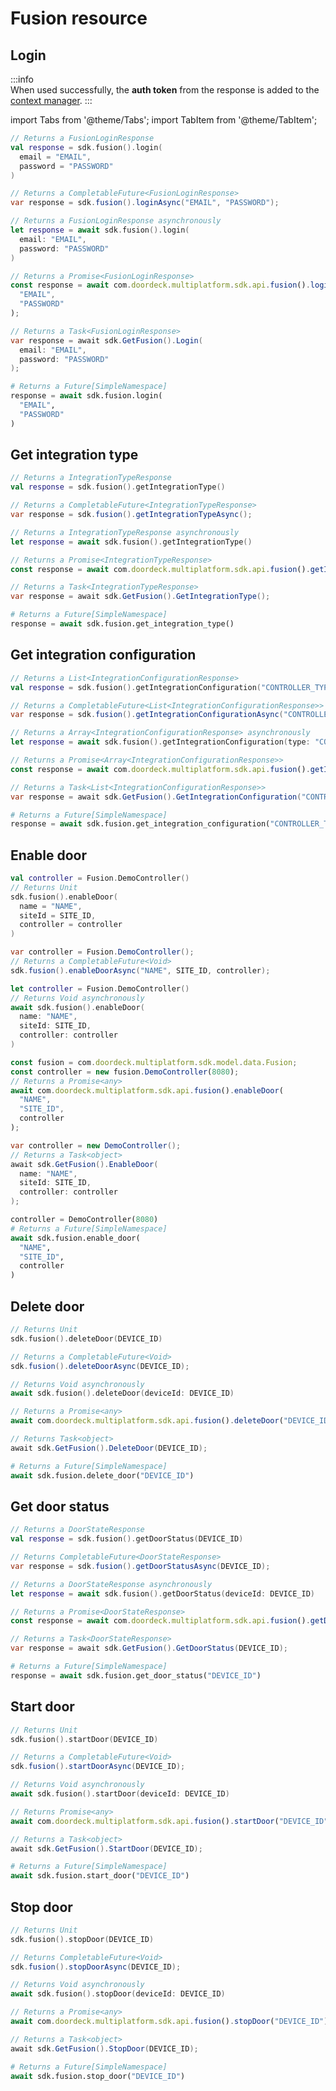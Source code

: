 # Fusion resource

## Login

:::info  
When used successfully, the **auth token** from the response is added to the [context manager](context-manager.md).
:::

import Tabs from '@theme/Tabs';
import TabItem from '@theme/TabItem';

<Tabs groupId="programming-language">
<TabItem value="kotlin" label="Kotlin">

```kotlin showLineNumbers
// Returns a FusionLoginResponse
val response = sdk.fusion().login(
  email = "EMAIL", 
  password = "PASSWORD"
)
```

</TabItem>
<TabItem value="java" label="Java">

```java showLineNumbers
// Returns a CompletableFuture<FusionLoginResponse>
var response = sdk.fusion().loginAsync("EMAIL", "PASSWORD");
```

</TabItem>
<TabItem value="swift" label="Swift">

```swift showLineNumbers
// Returns a FusionLoginResponse asynchronously
let response = await sdk.fusion().login(
  email: "EMAIL", 
  password: "PASSWORD"
)
```

</TabItem>
<TabItem value="js" label="JavaScript">

```js showLineNumbers
// Returns a Promise<FusionLoginResponse>
const response = await com.doordeck.multiplatform.sdk.api.fusion().login(
  "EMAIL", 
  "PASSWORD"
);
```

</TabItem>
<TabItem value="csharp" label="C#">

```csharp showLineNumbers
// Returns a Task<FusionLoginResponse>
var response = await sdk.GetFusion().Login(
  email: "EMAIL", 
  password: "PASSWORD"
);
```

</TabItem>
<TabItem value="python" label="Python">

```python showLineNumbers
# Returns a Future[SimpleNamespace]
response = await sdk.fusion.login(
  "EMAIL", 
  "PASSWORD"
)
```

</TabItem>
</Tabs>

## Get integration type

<Tabs groupId="programming-language">
<TabItem value="kotlin" label="Kotlin">

```kotlin showLineNumbers
// Returns a IntegrationTypeResponse
val response = sdk.fusion().getIntegrationType()
```

</TabItem>
<TabItem value="java" label="Java">

```java showLineNumbers
// Returns a CompletableFuture<IntegrationTypeResponse>
var response = sdk.fusion().getIntegrationTypeAsync();
```

</TabItem>
<TabItem value="swift" label="Swift">

```swift showLineNumbers
// Returns a IntegrationTypeResponse asynchronously
let response = await sdk.fusion().getIntegrationType()
```

</TabItem>
<TabItem value="js" label="JavaScript">

```js showLineNumbers
// Returns a Promise<IntegrationTypeResponse>
const response = await com.doordeck.multiplatform.sdk.api.fusion().getIntegrationType();
```

</TabItem>
<TabItem value="csharp" label="C#">

```csharp showLineNumbers
// Returns a Task<IntegrationTypeResponse>
var response = await sdk.GetFusion().GetIntegrationType();
```

</TabItem>
<TabItem value="python" label="Python">

```python showLineNumbers
# Returns a Future[SimpleNamespace]
response = await sdk.fusion.get_integration_type()
```

</TabItem>
</Tabs>

## Get integration configuration

<Tabs groupId="programming-language">
<TabItem value="kotlin" label="Kotlin">

```kotlin showLineNumbers
// Returns a List<IntegrationConfigurationResponse>
val response = sdk.fusion().getIntegrationConfiguration("CONTROLLER_TYPE")
```

</TabItem>
<TabItem value="java" label="Java">

```java 
// Returns a CompletableFuture<List<IntegrationConfigurationResponse>>
var response = sdk.fusion().getIntegrationConfigurationAsync("CONTROLLER_TYPE");
```

</TabItem>
<TabItem value="swift" label="Swift">

```swift showLineNumbers
// Returns a Array<IntegrationConfigurationResponse> asynchronously
let response = await sdk.fusion().getIntegrationConfiguration(type: "CONTROLLER_TYPE")
```

</TabItem>
<TabItem value="js" label="JavaScript">

```js showLineNumbers
// Returns a Promise<Array<IntegrationConfigurationResponse>>
const response = await com.doordeck.multiplatform.sdk.api.fusion().getIntegrationConfiguration("CONTROLLER_TYPE");
```

</TabItem>
<TabItem value="csharp" label="C#">

```csharp showLineNumbers
// Returns a Task<List<IntegrationConfigurationResponse>>
var response = await sdk.GetFusion().GetIntegrationConfiguration("CONTROLLER_TYPE");
```

</TabItem>
<TabItem value="python" label="Python">

```python showLineNumbers
# Returns a Future[SimpleNamespace]
response = await sdk.fusion.get_integration_configuration("CONTROLLER_TYPE")
```

</TabItem>
</Tabs>

## Enable door

<Tabs groupId="programming-language">
<TabItem value="kotlin" label="Kotlin">

```kotlin showLineNumbers
val controller = Fusion.DemoController()
// Returns Unit
sdk.fusion().enableDoor(
  name = "NAME",
  siteId = SITE_ID, 
  controller = controller
)
```

</TabItem>
<TabItem value="java" label="Java">

```java showLineNumbers
var controller = Fusion.DemoController();
// Returns a CompletableFuture<Void>
sdk.fusion().enableDoorAsync("NAME", SITE_ID, controller);
```

</TabItem>
<TabItem value="swift" label="Swift">

```swift showLineNumbers
let controller = Fusion.DemoController()
// Returns Void asynchronously
await sdk.fusion().enableDoor(
  name: "NAME", 
  siteId: SITE_ID, 
  controller: controller
)
```

</TabItem>
<TabItem value="js" label="JavaScript">

```js showLineNumbers
const fusion = com.doordeck.multiplatform.sdk.model.data.Fusion;
const controller = new fusion.DemoController(8080);
// Returns a Promise<any>
await com.doordeck.multiplatform.sdk.api.fusion().enableDoor(
  "NAME", 
  "SITE_ID", 
  controller
);
```

</TabItem>
<TabItem value="csharp" label="C#">

```csharp showLineNumbers
var controller = new DemoController();
// Returns a Task<object>
await sdk.GetFusion().EnableDoor(
  name: "NAME", 
  siteId: SITE_ID, 
  controller: controller
);
```

</TabItem>
<TabItem value="python" label="Python">

```python showLineNumbers
controller = DemoController(8080)
# Returns a Future[SimpleNamespace]
await sdk.fusion.enable_door(
  "NAME", 
  "SITE_ID", 
  controller
)
```

</TabItem>
</Tabs>

## Delete door

<Tabs groupId="programming-language">
<TabItem value="kotlin" label="Kotlin">

```kotlin showLineNumbers
// Returns Unit
sdk.fusion().deleteDoor(DEVICE_ID)
```

</TabItem>
<TabItem value="java" label="Java">

```java showLineNumbers
// Returns a CompletableFuture<Void>
sdk.fusion().deleteDoorAsync(DEVICE_ID);
```

</TabItem>
<TabItem value="swift" label="Swift">

```swift showLineNumbers
// Returns Void asynchronously
await sdk.fusion().deleteDoor(deviceId: DEVICE_ID)
```

</TabItem>
<TabItem value="js" label="JavaScript">

```js showLineNumbers
// Returns a Promise<any>
await com.doordeck.multiplatform.sdk.api.fusion().deleteDoor("DEVICE_ID");
```

</TabItem>
<TabItem value="csharp" label="C#">

```csharp showLineNumbers
// Returns Task<object>
await sdk.GetFusion().DeleteDoor(DEVICE_ID);
```

</TabItem>
<TabItem value="python" label="Python">

```python showLineNumbers
# Returns a Future[SimpleNamespace]
await sdk.fusion.delete_door("DEVICE_ID")
```

</TabItem>
</Tabs>

## Get door status

<Tabs groupId="programming-language">
<TabItem value="kotlin" label="Kotlin">

```kotlin showLineNumbers
// Returns a DoorStateResponse
val response = sdk.fusion().getDoorStatus(DEVICE_ID)
```

</TabItem>
<TabItem value="java" label="Java">

```java showLineNumbers
// Returns CompletableFuture<DoorStateResponse>
var response = sdk.fusion().getDoorStatusAsync(DEVICE_ID);
```

</TabItem>
<TabItem value="swift" label="Swift">

```swift showLineNumbers
// Returns a DoorStateResponse asynchronously
let response = await sdk.fusion().getDoorStatus(deviceId: DEVICE_ID)
```

</TabItem>
<TabItem value="js" label="JavaScript">

```js showLineNumbers
// Returns a Promise<DoorStateResponse>
const response = await com.doordeck.multiplatform.sdk.api.fusion().getDoorStatus("DEVICE_ID");
```

</TabItem>
<TabItem value="csharp" label="C#">

```csharp showLineNumbers
// Returns a Task<DoorStateResponse>
var response = await sdk.GetFusion().GetDoorStatus(DEVICE_ID);
```

</TabItem>
<TabItem value="python" label="Python">

```python showLineNumbers
# Returns a Future[SimpleNamespace]
response = await sdk.fusion.get_door_status("DEVICE_ID")
```

</TabItem>
</Tabs>

## Start door

<Tabs groupId="programming-language">
<TabItem value="kotlin" label="Kotlin">

```kotlin showLineNumbers
// Returns Unit
sdk.fusion().startDoor(DEVICE_ID)
```

</TabItem>
<TabItem value="java" label="Java">

```java showLineNumbers
// Returns a CompletableFuture<Void>
sdk.fusion().startDoorAsync(DEVICE_ID);
```

</TabItem>
<TabItem value="swift" label="Swift">

```swift showLineNumbers
// Returns Void asynchronously
await sdk.fusion().startDoor(deviceId: DEVICE_ID)
```

</TabItem>
<TabItem value="js" label="JavaScript">

```js showLineNumbers
// Returns Promise<any>
await com.doordeck.multiplatform.sdk.api.fusion().startDoor("DEVICE_ID");
```

</TabItem>
<TabItem value="csharp" label="C#">

```csharp showLineNumbers
// Returns a Task<object>
await sdk.GetFusion().StartDoor(DEVICE_ID);
```

</TabItem>
<TabItem value="python" label="Python">

```python showLineNumbers
# Returns a Future[SimpleNamespace]
await sdk.fusion.start_door("DEVICE_ID")
```

</TabItem>
</Tabs>

## Stop door

<Tabs groupId="programming-language">
<TabItem value="kotlin" label="Kotlin">

```kotlin showLineNumbers
// Returns Unit
sdk.fusion().stopDoor(DEVICE_ID)
```

</TabItem>
<TabItem value="java" label="Java">

```java showLineNumbers
// Returns CompletableFuture<Void>
sdk.fusion().stopDoorAsync(DEVICE_ID);
```

</TabItem>
<TabItem value="swift" label="Swift">

```swift showLineNumbers
// Returns Void asynchronously
await sdk.fusion().stopDoor(deviceId: DEVICE_ID)
```

</TabItem>
<TabItem value="js" label="JavaScript">

```js showLineNumbers
// Returns a Promise<any>
await com.doordeck.multiplatform.sdk.api.fusion().stopDoor("DEVICE_ID");
```

</TabItem>
<TabItem value="csharp" label="C#">

```csharp showLineNumbers
// Returns a Task<object>
await sdk.GetFusion().StopDoor(DEVICE_ID);
```

</TabItem>
<TabItem value="python" label="Python">

```python showLineNumbers
# Returns a Future[SimpleNamespace]
await sdk.fusion.stop_door("DEVICE_ID")
```

</TabItem>
</Tabs>
